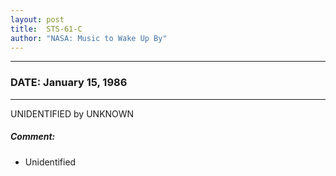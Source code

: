 ```yaml
---
layout: post
title:  STS-61-C
author: "NASA: Music to Wake Up By"
---
```


----
### DATE: January 15, 1986
----
UNIDENTIFIED by UNKNOWN

##### Comment:
* Unidentified
